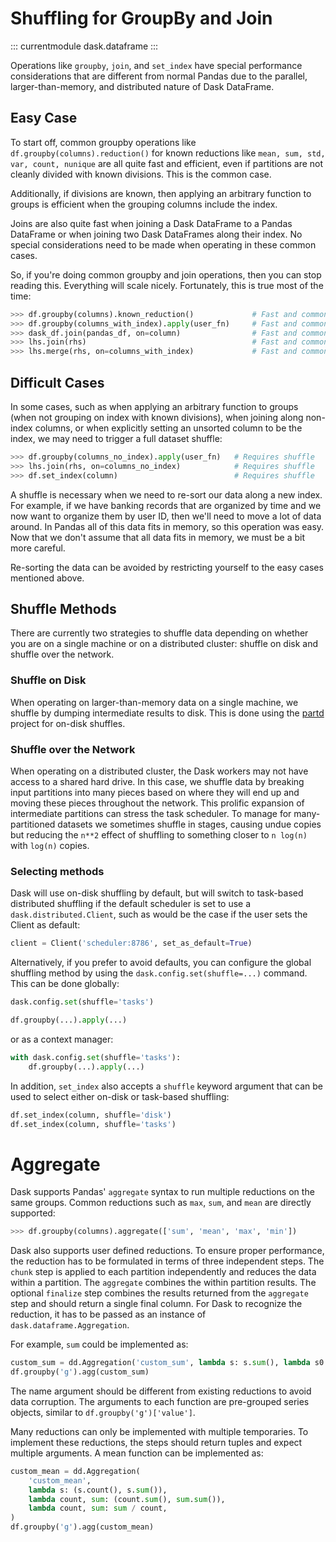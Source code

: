# Shuffling for GroupBy and Join

::: currentmodule
dask.dataframe
:::

Operations like `groupby`, `join`, and `set_index` have special
performance considerations that are different from normal Pandas due to
the parallel, larger-than-memory, and distributed nature of Dask
DataFrame.

## Easy Case

To start off, common groupby operations like
`df.groupby(columns).reduction()` for known reductions like
`mean, sum, std, var, count, nunique` are all quite fast and efficient,
even if partitions are not cleanly divided with known divisions. This is
the common case.

Additionally, if divisions are known, then applying an arbitrary
function to groups is efficient when the grouping columns include the
index.

Joins are also quite fast when joining a Dask DataFrame to a Pandas
DataFrame or when joining two Dask DataFrames along their index. No
special considerations need to be made when operating in these common
cases.

So, if you\'re doing common groupby and join operations, then you can
stop reading this. Everything will scale nicely. Fortunately, this is
true most of the time:

``` python
>>> df.groupby(columns).known_reduction()             # Fast and common case
>>> df.groupby(columns_with_index).apply(user_fn)     # Fast and common case
>>> dask_df.join(pandas_df, on=column)                # Fast and common case
>>> lhs.join(rhs)                                     # Fast and common case
>>> lhs.merge(rhs, on=columns_with_index)             # Fast and common case
```

## Difficult Cases

In some cases, such as when applying an arbitrary function to groups
(when not grouping on index with known divisions), when joining along
non-index columns, or when explicitly setting an unsorted column to be
the index, we may need to trigger a full dataset shuffle:

``` python
>>> df.groupby(columns_no_index).apply(user_fn)   # Requires shuffle
>>> lhs.join(rhs, on=columns_no_index)            # Requires shuffle
>>> df.set_index(column)                          # Requires shuffle
```

A shuffle is necessary when we need to re-sort our data along a new
index. For example, if we have banking records that are organized by
time and we now want to organize them by user ID, then we\'ll need to
move a lot of data around. In Pandas all of this data fits in memory, so
this operation was easy. Now that we don\'t assume that all data fits in
memory, we must be a bit more careful.

Re-sorting the data can be avoided by restricting yourself to the easy
cases mentioned above.

## Shuffle Methods

There are currently two strategies to shuffle data depending on whether
you are on a single machine or on a distributed cluster: shuffle on disk
and shuffle over the network.

### Shuffle on Disk

When operating on larger-than-memory data on a single machine, we
shuffle by dumping intermediate results to disk. This is done using the
[partd](https://github.com/dask/partd) project for on-disk shuffles.

### Shuffle over the Network

When operating on a distributed cluster, the Dask workers may not have
access to a shared hard drive. In this case, we shuffle data by breaking
input partitions into many pieces based on where they will end up and
moving these pieces throughout the network. This prolific expansion of
intermediate partitions can stress the task scheduler. To manage for
many-partitioned datasets we sometimes shuffle in stages, causing undue
copies but reducing the `n**2` effect of shuffling to something closer
to `n log(n)` with `log(n)` copies.

### Selecting methods

Dask will use on-disk shuffling by default, but will switch to
task-based distributed shuffling if the default scheduler is set to use
a `dask.distributed.Client`, such as would be the case if the user sets
the Client as default:

``` python
client = Client('scheduler:8786', set_as_default=True)
```

Alternatively, if you prefer to avoid defaults, you can configure the
global shuffling method by using the `dask.config.set(shuffle=...)`
command. This can be done globally:

``` python
dask.config.set(shuffle='tasks')

df.groupby(...).apply(...)
```

or as a context manager:

``` python
with dask.config.set(shuffle='tasks'):
    df.groupby(...).apply(...)
```

In addition, `set_index` also accepts a `shuffle` keyword argument that
can be used to select either on-disk or task-based shuffling:

``` python
df.set_index(column, shuffle='disk')
df.set_index(column, shuffle='tasks')
```

# Aggregate

Dask supports Pandas\' `aggregate` syntax to run multiple reductions on
the same groups. Common reductions such as `max`, `sum`, and `mean` are
directly supported:

``` python
>>> df.groupby(columns).aggregate(['sum', 'mean', 'max', 'min'])
```

Dask also supports user defined reductions. To ensure proper
performance, the reduction has to be formulated in terms of three
independent steps. The `chunk` step is applied to each partition
independently and reduces the data within a partition. The `aggregate`
combines the within partition results. The optional `finalize` step
combines the results returned from the `aggregate` step and should
return a single final column. For Dask to recognize the reduction, it
has to be passed as an instance of `dask.dataframe.Aggregation`.

For example, `sum` could be implemented as:

``` python
custom_sum = dd.Aggregation('custom_sum', lambda s: s.sum(), lambda s0: s0.sum())
df.groupby('g').agg(custom_sum)
```

The name argument should be different from existing reductions to avoid
data corruption. The arguments to each function are pre-grouped series
objects, similar to `df.groupby('g')['value']`.

Many reductions can only be implemented with multiple temporaries. To
implement these reductions, the steps should return tuples and expect
multiple arguments. A mean function can be implemented as:

``` python
custom_mean = dd.Aggregation(
    'custom_mean',
    lambda s: (s.count(), s.sum()),
    lambda count, sum: (count.sum(), sum.sum()),
    lambda count, sum: sum / count,
)
df.groupby('g').agg(custom_mean)
```
